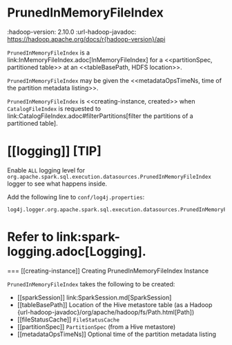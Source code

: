 # PrunedInMemoryFileIndex

:hadoop-version: 2.10.0
:url-hadoop-javadoc: https://hadoop.apache.org/docs/r{hadoop-version}/api

`PrunedInMemoryFileIndex` is a link:InMemoryFileIndex.adoc[InMemoryFileIndex] for a <<partitionSpec, partitioned table>> at an <<tableBasePath, HDFS location>>.

`PrunedInMemoryFileIndex` may be given the <<metadataOpsTimeNs, time of the partition metadata listing>>.

`PrunedInMemoryFileIndex` is <<creating-instance, created>> when `CatalogFileIndex` is requested to link:CatalogFileIndex.adoc#filterPartitions[filter the partitions of a partitioned table].

[[logging]]
[TIP]
====
Enable `ALL` logging level for `org.apache.spark.sql.execution.datasources.PrunedInMemoryFileIndex` logger to see what happens inside.

Add the following line to `conf/log4j.properties`:

```
log4j.logger.org.apache.spark.sql.execution.datasources.PrunedInMemoryFileIndex=ALL
```

Refer to link:spark-logging.adoc[Logging].
====

=== [[creating-instance]] Creating PrunedInMemoryFileIndex Instance

`PrunedInMemoryFileIndex` takes the following to be created:

* [[sparkSession]] link:SparkSession.md[SparkSession]
* [[tableBasePath]] Location of the Hive metastore table (as a Hadoop {url-hadoop-javadoc}/org/apache/hadoop/fs/Path.html[Path])
* [[fileStatusCache]] `FileStatusCache`
* [[partitionSpec]] `PartitionSpec` (from a Hive metastore)
* [[metadataOpsTimeNs]] Optional time of the partition metadata listing
